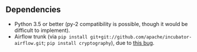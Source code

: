 ## Dependencies

* Python 3.5 or better (py-2 compatibility is possible, though it would be difficult to implement).
* Airflow trunk (via `pip install git+git://github.com/apache/incubator-airflow.git`; `pip install cryptography`), 
due to [this bug](https://issues.apache.org/jira/browse/AIRFLOW-1165).